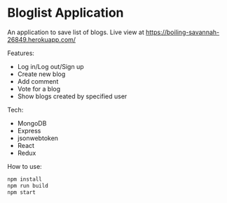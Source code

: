 # Bloglist Application

An application to save list of blogs. Live view at https://boiling-savannah-26849.herokuapp.com/

Features:
- Log in/Log out/Sign up
- Create new blog
- Add comment
- Vote for a blog
- Show blogs created by specified user

Tech:
- MongoDB
- Express
- jsonwebtoken
- React
- Redux

How to use:
```bash
npm install
npm run build
npm start
```